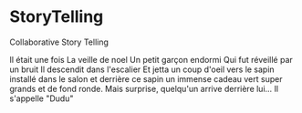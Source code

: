 # StoryTelling
Collaborative Story Telling

Il était une fois
La veille de noel
Un petit garçon endormi
Qui fut réveillé par un bruit
Il descendit dans l'escalier
Et jetta un coup d'oeil vers le sapin installé dans le salon
et derrière ce sapin un immense cadeau vert
super grands et de fond ronde.
Mais surprise, quelqu'un arrive derrière lui...
Il s'appelle "Dudu"
